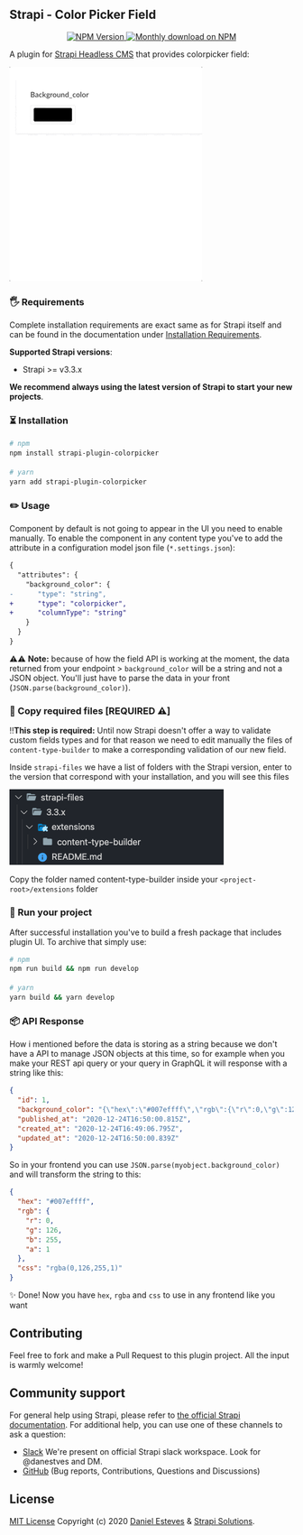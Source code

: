 ## Strapi - Color Picker Field

<p align="center">
  <a href="https://www.npmjs.org/package/strapi-plugin-colorpicker">
    <img src="https://img.shields.io/npm/v/strapi-plugin-colorpicker/latest.svg" alt="NPM Version" />
  </a>
  <a href="https://www.npmjs.org/package/strapi-plugin-colorpicker">
    <img src="https://img.shields.io/npm/dm/strapi-plugin-colorpicker.svg" alt="Monthly download on NPM" />
  </a>
</p>

A plugin for [Strapi Headless CMS](https://github.com/strapi/strapi) that provides colorpicker field:

![GIF as a demo](https://github.com/danestves/strapi-plugin-colorpicker/blob/main/public/assets/demo.gif?raw=true)

### 🖐 Requirements

Complete installation requirements are exact same as for Strapi itself and can be found in the documentation under <a href="https://strapi.io/documentation/v3.x/installation/cli.html#step-1-make-sure-requirements-are-met">Installation Requirements</a>.

**Supported Strapi versions**:

- Strapi >= v3.3.x

**We recommend always using the latest version of Strapi to start your new projects**.

### ⏳ Installation

```bash
# npm
npm install strapi-plugin-colorpicker

# yarn
yarn add strapi-plugin-colorpicker
```

### ✏️ Usage

Component by default is not going to appear in the UI you need to enable manually. To enable the component in any content type you've to add the attribute in a configuration model json file (`*.settings.json`):

```diff
{
  "attributes": {
    "background_color": {
-      "type": "string",
+      "type": "colorpicker",
+      "columnType": "string"
    }
  }
}
```

⚠️⚠️ **Note:** because of how the field API is working at the moment, the data returned from your endpoint > `background_color` will be a string and not a JSON object. You'll just have to parse the data in your front (`JSON.parse(background_color)`).

### 📁 Copy required files [REQUIRED ⚠️]

‼️**This step is required:** Until now Strapi doesn't offer a way to validate custom fields types and for that reason we need to edit manually the files of `content-type-builder` to make a corresponding validation of our new field.

Inside `strapi-files` we have a list of folders with the Strapi version, enter to the version that correspond with your installation, and you will see this files

<img src="https://github.com/danestves/strapi-plugin-colorpicker/blob/main/public/assets/folder.png?raw=true" alt="Folders" />

Copy the folder named content-type-builder inside your `<project-root>/extensions` folder

### 🚀 Run your project

After successful installation you've to build a fresh package that includes plugin UI. To archive that simply use:

```bash
# npm
npm run build && npm run develop

# yarn
yarn build && yarn develop
```

### 📦 API Response

How i mentioned before the data is storing as a string because we don't have a API to manage JSON objects at this time, so for example when you make your REST api query or your query in GraphQL it will response with a string like this:

```json
{
  "id": 1,
  "background_color": "{\"hex\":\"#007effff\",\"rgb\":{\"r\":0,\"g\":126,\"b\":255,\"a\":1},\"css\":\"rgba(0,126,255,1)\"}",
  "published_at": "2020-12-24T16:50:00.815Z",
  "created_at": "2020-12-24T16:49:06.795Z",
  "updated_at": "2020-12-24T16:50:00.839Z"
}
```

So in your frontend you can use `JSON.parse(myobject.background_color)` and will transform the string to this:

```json
{
  "hex": "#007effff",
  "rgb": {
    "r": 0,
    "g": 126,
    "b": 255,
    "a": 1
  },
  "css": "rgba(0,126,255,1)"
}
```

✨ Done! Now you have `hex`, `rgba` and `css` to use in any frontend like you want

## Contributing

Feel free to fork and make a Pull Request to this plugin project. All the input is warmly welcome!

## Community support

For general help using Strapi, please refer to [the official Strapi documentation](https://strapi.io/documentation/). For additional help, you can use one of these channels to ask a question:

- [Slack](http://slack.strapi.io) We're present on official Strapi slack workspace. Look for @danestves and DM.
- [GitHub](https://github.com/danestves/strapi-plugin-preview-content/issues) (Bug reports, Contributions, Questions and Discussions)

## License

[MIT License](LICENSE.md) Copyright (c) 2020 [Daniel Esteves](https://danestves.com/) &amp; [Strapi Solutions](https://strapi.io/).
